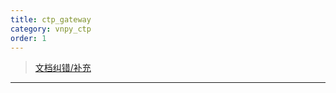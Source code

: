 ```yaml
---
title: ctp_gateway
category: vnpy_ctp
order: 1
---
```


> [文档纠错/补充](https://github.com/dumengru/docs_vnpy/tree/master/docs/_docs)

---

